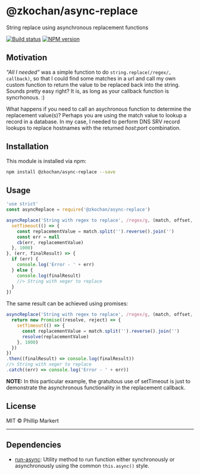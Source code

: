 <!--@'# ' + package.name-->
# @zkochan/async-replace
<!--/@-->

<!--@package.description-->
String replace using asynchronous replacement functions
<!--/@-->

<!--@shields.flatSquare('travis', 'npm')-->
[![Build status](https://img.shields.io/travis/zkochan/async-replace.svg?style=flat-square)](https://travis-ci.org/zkochan/async-replace)
[![NPM version](https://img.shields.io/npm/v/@zkochan/async-replace.svg?style=flat-square)](https://www.npmjs.com/package/@zkochan/async-replace)
<!--/@-->


## Motivation

*"All I needed"* was a simple function to do `string.replace(/regex/, callback)`, so that I could find some matches in a url
and call my own custom function to return the value to be replaced back into the string. Sounds pretty easy right? It is,
as long as your callback function is syncrhonous. :)

What happens if you need to call an asychronous function to determine the replacement value(s)? Perhaps you are using the
match value to lookup a record in a database. In my case, I needed to perform DNS SRV record lookups to replace hostnames
with the returned *host:port* combination.


<!--@installation()-->
## Installation

This module is installed via npm:

``` sh
npm install @zkochan/async-replace --save
```
<!--/@-->


## Usage

<!--@example('./example.js')-->
``` js
'use strict'
const asyncReplace = require('@zkochan/async-replace')

asyncReplace('String with regex to replace', /regex/g, (match, offset, str, cb) => {
  setTimeout(() => {
    const replacementValue = match.split('').reverse().join('')
    const err = null
    cb(err, replacementValue)
  }, 1000)
}, (err, finalResult) => {
  if (err) {
    console.log('Error - ' + err)
  } else {
    console.log(finalResult)
    //> String with xeger to replace
  }
})
```

The same result can be achieved using promises:

``` js
asyncReplace('String with regex to replace', /regex/g, (match, offset, str) => {
  return new Promise((resolve, reject) => {
    setTimeout(() => {
      const replacementValue = match.split('').reverse().join('')
      resolve(replacementValue)
    }, 1000)
  })
})
.then((finalResult) => console.log(finalResult))
//> String with xeger to replace
.catch((err) => console.log('Error - ' + err))
```
<!--/@-->

**NOTE:** In this particular example, the gratuitous use of setTimeout is just to demonstrate the asynchronous functionality in the replacement callback.


<!--@license()-->
## License

MIT © Phillip Markert
<!--/@-->

***

<!--@dependencies()-->
## Dependencies

- [run-async](https://github.com/sboudrias/run-async): Utility method to run function either synchronously or asynchronously using the common `this.async()` style.

<!--/@-->
